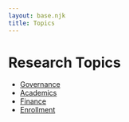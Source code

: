 ```yaml
---
layout: base.njk
title: Topics
---
```


# Research Topics

- [Governance](governance/)
- [Academics](academics/)
- [Finance](finance/)
- [Enrollment](enrollment/)
